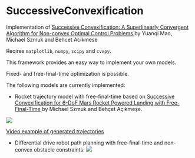 # SuccessiveConvexification
Implementation of [Successive Convexification: A Superlinearly Convergent Algorithm for Non-convex Optimal Control Problems
](https://arxiv.org/abs/1804.06539) by Yuanqi Mao, Michael Szmuk and Behcet Acikmese

Reqires `matplotlib`, `numpy`, `scipy` and `cvxpy`.


This framework provides an easy way to implement your own models.

Fixed- and free-final-time optimization is possible.

The following models are currently implemented:

- Rocket trajectory model with free-final-time based on
[Successive Convexification for 6-DoF Mars Rocket Powered Landing with Free-Final-Time](https://arxiv.org/abs/1802.03827)
by Michael Szmuk and Behçet Açıkmeşe.

![](https://i.imgur.com/W6E0rgL.png)

[Video example of generated trajectories](https://gfycat.com/InbornCoarseArcticseal)

- Differential drive robot path planning with free-final-time and non-convex obstacle constraints:
![](https://i.imgur.com/xNaD5eP.png)
